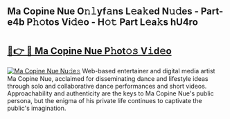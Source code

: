 ## Ma Copine Nue O𝚗𝚕yf𝚊ns L𝚎a𝚔ed N𝚞𝚍es - Part-e4b P𝚑𝚘tos Vi𝚍𝚎o - H𝚘𝚝 Part L𝚎a𝚔s hU4ro

# <h2><a href="http://kf7lb2.oniu.top/?m=Ma+Copine+Nue">🔗👉 🔴 Ma Copine Nue P𝚑ot𝚘𝚜 V𝚒d𝚎o</a></h2>

[![Ma Copine Nue Nu𝚍e𝚜](https://i.imgur.com/0qMVB7G.gif)](http://kf7lb2.oniu.top/?m=Ma+Copine+Nue)
Web-based entertainer and digital media artist Ma Copine Nue, acclaimed for disseminating dance and lifestyle ideas through solo and collaborative dance performances and short videos. Approachability and authenticity are the keys to Ma Copine Nue's public persona, but the enigma of his private life continues to captivate the public's imagination.  
